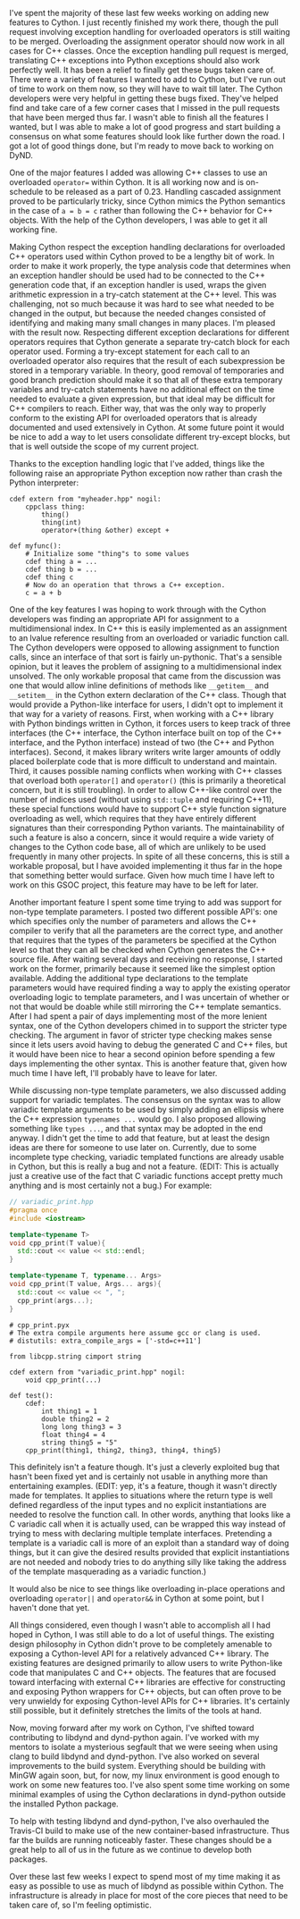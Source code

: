 <!-- 
.. title: Cython Collaboration
.. slug: cython-collaboration
.. date: 2015-08-05 15:55:07 UTC-06:00
.. tags: 
.. category: 
.. link: 
.. description: 
.. type: text
-->

I've spent the majority of these last few weeks working on adding new features to Cython.
I just recently finished my work there, though the pull request involving exception handling for overloaded operators is still waiting to be merged.
Overloading the assignment operator should now work in all cases for C++ classes.
Once the exception handling pull request is merged, translating C++ exceptions into Python exceptions should also work perfectly well.
It has been a relief to finally get these bugs taken care of.
There were a variety of features I wanted to add to Cython, but I've run out of time to work on them now, so they will have to wait till later.
The Cython developers were very helpful in getting these bugs fixed.
They've helped find and take care of a few corner cases that I missed in the pull requests that have been merged thus far.
I wasn't able to finish all the features I wanted, but I was able to make a lot of good progress and start building a consensus on what some features should look like further down the road.
I got a lot of good things done, but I'm ready to move back to working on DyND.

One of the major features I added was allowing C++ classes to use an overloaded `operator=` within Cython.
It is all working now and is on-schedule to be released as a part of 0.23.
Handling cascaded assignment proved to be particularly tricky, since Cython mimics the Python semantics in the case of `a = b = c` rather than following the C++ behavior for C++ objects.
With the help of the Cython developers, I was able to get it all working fine.

Making Cython respect the exception handling declarations for overloaded C++ operators used within Cython proved to be a lengthy bit of work.
In order to make it work properly, the type analysis code that determines when an exception handler should be used had to be connected to the C++ generation code that, if an exception handler is used, wraps the given arithmetic expression in a try-catch statement at the C++ level.
This was challenging, not so much because it was hard to see what needed to be changed in the output, but because the needed changes consisted of identifying and making many small changes in many places.
I'm pleased with the result now.
Respecting different exception declarations for different operators requires that Cython generate a separate try-catch block for each operator used.
Forming a try-except statement for each call to an overloaded operator also requires that the result of each subexpression be stored in a temporary variable.
In theory, good removal of temporaries and good branch prediction should make it so that all of these extra temporary variables and try-catch statements have no additional effect on the time needed to evaluate a given expression, but that ideal may be difficult for C++ compilers to reach.
Either way, that was the only way to properly conform to the existing API for overloaded operators that is already documented and used extensively in Cython.
At some future point it would be nice to add a way to let users consolidate different try-except blocks, but that is well outside the scope of my current project.

Thanks to the exception handling logic that I've added, things like the following raise an appropriate Python exception now rather than crash the Python interpreter:

```Cython
cdef extern from "myheader.hpp" nogil:
    cppclass thing:
        thing()
        thing(int)
        operator+(thing &other) except +

def myfunc():
    # Initialize some "thing"s to some values
    cdef thing a = ...
    cdef thing b = ...
    cdef thing c
    # Now do an operation that throws a C++ exception.
    c = a + b
```

One of the key features I was hoping to work through with the Cython developers was finding an appropriate API for assignment to a multidimensional index.
In C++ this is easily implemented as an assignment to an lvalue reference resulting from an overloaded or variadic function call.
The Cython developers were opposed to allowing assignment to function calls, since an interface of that sort is fairly un-pythonic.
That's a sensible opinion, but it leaves the problem of assigning to a multidimensional index unsolved.
The only workable proposal that came from the discussion was one that would allow inline definitions of methods like `__getitem__` and `__setitem__` in the Cython extern declaration of the C++ class.
Though that would provide a Python-like interface for users, I didn't opt to implement it that way for a variety of reasons.
First, when working with a C++ library with Python bindings written in Cython, it forces users to keep track of three interfaces (the C++ interface, the Cython interface built on top of the C++ interface, and the Python interface) instead of two (the C++ and Python interfaces).
Second, it makes library writers write larger amounts of oddly placed boilerplate code that is more difficult to understand and maintain.
Third, it causes possible naming conflicts when working with C++ classes that overload both `operator[]` and `operator()` (this is primarily a theoretical concern, but it is still troubling).
In order to allow C++-like control over the number of indices used (without using `std::tuple` and requiring C++11), these special functions would have to support C++ style function signature overloading as well, which requires that they have entirely different signatures than their corresponding Python variants.
The maintainability of such a feature is also a concern, since it would require a wide variety of changes to the Cython code base, all of which are unlikely to be used frequently in many other projects.
In spite of all these concerns, this is still a workable proposal, but I have avoided implementing it thus far in the hope that something better would surface.
Given how much time I have left to work on this GSOC project, this feature may have to be left for later.

Another important feature I spent some time trying to add was support for non-type template parameters.
I posted two different possible API's: one which specifies only the number of parameters and allows the C++ compiler to verify that all the parameters are the correct type, and another that requires that the types of the parameters be specified at the Cython level so that they can all be checked when Cython generates the C++ source file.
After waiting several days and receiving no response, I started work on the former, primarily because it seemed like the simplest option available.
Adding the additional type declarations to the template parameters would have required finding a way to apply the existing operator overloading logic to template parameters, and I was uncertain of whether or not that would be doable while still mirroring the C++ template semantics.
After I had spent a pair of days implementing most of the more lenient syntax, one of the Cython developers chimed in to support the stricter type checking.
The argument in favor of stricter type checking makes sense since it lets users avoid having to debug the generated C and C++ files, but it would have been nice to hear a second opinion before spending a few days implementing the other syntax.
This is another feature that, given how much time I have left, I'll probably have to leave for later.

While discussing non-type template parameters, we also discussed adding support for variadic templates.
The consensus on the syntax was to allow variadic template arguments to be used by simply adding an ellipsis where the C++ expression `typenames ...` would go.
I also proposed allowing something like `types ...`, and that syntax may be adopted in the end anyway.
I didn't get the time to add that feature, but at least the design ideas are there for someone to use later on.
Currently, due to some incomplete type checking, variadic templated functions are already usable in Cython, but this is really a bug and not a feature.
(EDIT: This is actually just a creative use of the fact that C variadic functions accept pretty much anything and is most certainly not a bug.)
For example:

```C++
// variadic_print.hpp
#pragma once
#include <iostream>

template<typename T>
void cpp_print(T value){
  std::cout << value << std::endl;
}

template<typename T, typename... Args>
void cpp_print(T value, Args... args){
  std::cout << value << ", ";
  cpp_print(args...);
}
```

```Cython
# cpp_print.pyx
# The extra compile arguments here assume gcc or clang is used.
# distutils: extra_compile_args = ['-std=c++11']

from libcpp.string cimport string

cdef extern from "variadic_print.hpp" nogil:
    void cpp_print(...)

def test():
    cdef:
        int thing1 = 1
        double thing2 = 2
        long long thing3 = 3
        float thing4 = 4
        string thing5 = "5"
    cpp_print(thing1, thing2, thing3, thing4, thing5)
```

This definitely isn't a feature though.
It's just a cleverly exploited bug that hasn't been fixed yet and is certainly not usable in anything more than entertaining examples.
(EDIT: yep, it's a feature, though it wasn't directly made for templates.
It applies to situations where the return type is well defined regardless of the input types and no explicit instantiations are needed to resolve the function call.
In other words, anything that looks like a C variadic call when it is actually used, can be wrapped this way instead of trying to mess with declaring multiple template interfaces.
Pretending a template is a variadic call is more of an exploit than a standard way of doing things, but it can give the desired results provided that explicit instantiations are not needed and nobody tries to do anything silly like taking the address of the template masquerading as a variadic function.)

It would also be nice to see things like overloading in-place operations and overloading `operator||` and `operator&&` in Cython at some point, but I haven't done that yet.

All things considered, even though I wasn't able to accomplish all I had hoped in Cython, I was still able to do a lot of useful things.
The existing design philosophy in Cython didn't prove to be completely amenable to exposing a Cython-level API for a relatively advanced C++ library.
The existing features are designed primarily to allow users to write Python-like code that manipulates C and C++ objects.
The features that are focused toward interfacing with external C++ libraries are effective for constructing and exposing Python wrappers for C++ objects, but can often prove to be very unwieldy for exposing Cython-level APIs for C++ libraries.
It's certainly still possible, but it definitely stretches the limits of the tools at hand.

Now, moving forward after my work on Cython, I've shifted toward contributing to libdynd and dynd-python again.
I've worked with my mentors to isolate a mysterious segfault that we were seeing when using clang to build libdynd and dynd-python.
I've also worked on several improvements to the build system.
Everything should be building with MinGW again soon, but, for now, my linux environment is good enough to work on some new features too.
I've also spent some time working on some minimal examples of using the Cython declarations in dynd-python outside the installed Python package.

To help with testing libdynd and dynd-python, I've also overhauled the Travis-CI build to make use of the new container-based infrastructure.
Thus far the builds are running noticeably faster.
These changes should be a great help to all of us in the future as we continue to develop both packages.

Over these last few weeks I expect to spend most of my time making it as easy as possible to use as much of libdynd as possible within Cython.
The infrastructure is already in place for most of the core pieces that need to be taken care of, so I'm feeling optimistic.

